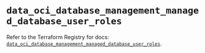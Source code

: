 # `data_oci_database_management_managed_database_user_roles`

Refer to the Terraform Registry for docs: [`data_oci_database_management_managed_database_user_roles`](https://registry.terraform.io/providers/oracle/oci/6.18.0/docs/data-sources/database_management_managed_database_user_roles).
